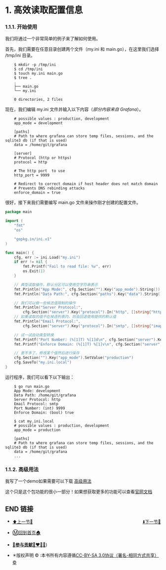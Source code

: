 # 1. 高效读取配置信息

### 1.1.1. 开始使用

我们将通过一个非常简单的例子来了解如何使用。

首先，我们需要在任意目录创建两个文件（my.ini 和 main.go），在这里我们选择 /tmp/ini 目录。

```
    $ mkdir -p /tmp/ini
    $ cd /tmp/ini
    $ touch my.ini main.go
    $ tree .
    .
    ├── main.go
    └── my.ini

    0 directories, 2 files
```

现在，我们编辑 my.ini 文件并输入以下内容（*部分内容来自 Grafana*）。

```
    # possible values : production, development
    app_mode = development

    [paths]
    # Path to where grafana can store temp files, sessions, and the sqlite3 db (if that is used)
    data = /home/git/grafana

    [server]
    # Protocol (http or https)
    protocol = http

    # The http port  to use
    http_port = 9999

    # Redirect to correct domain if host header does not match domain
    # Prevents DNS rebinding attacks
    enforce_domain = true
```

很好，接下来我们需要编写 main.go 文件来操作刚才创建的配置文件。

```go
package main

import (
    "fmt"
    "os"

    "gopkg.in/ini.v1"
)

func main() {
    cfg, err := ini.Load("my.ini")
    if err != nil {
        fmt.Printf("Fail to read file: %v", err)
        os.Exit(1)
    }

    // 典型读取操作，默认分区可以使用空字符串表示
    fmt.Println("App Mode:", cfg.Section("").Key("app_mode").String())
    fmt.Println("Data Path:", cfg.Section("paths").Key("data").String())

    // 我们可以做一些候选值限制的操作
    fmt.Println("Server Protocol:",
        cfg.Section("server").Key("protocol").In("http", []string{"http", "https"}))
    // 如果读取的值不在候选列表内，则会回退使用提供的默认值
    fmt.Println("Email Protocol:",
        cfg.Section("server").Key("protocol").In("smtp", []string{"imap", "smtp"}))

    // 试一试自动类型转换
    fmt.Printf("Port Number: (%[1]T) %[1]d\n", cfg.Section("server").Key("http_port").MustInt(9999))
    fmt.Printf("Enforce Domain: (%[1]T) %[1]v\n", cfg.Section("server").Key("enforce_domain").MustBool(false))

    // 差不多了，修改某个值然后进行保存
    cfg.Section("").Key("app_mode").SetValue("production")
    cfg.SaveTo("my.ini.local")
}
```

运行程序，我们可以看下以下输出：

```
    $ go run main.go
    App Mode: development
    Data Path: /home/git/grafana
    Server Protocol: http
    Email Protocol: smtp
    Port Number: (int) 9999
    Enforce Domain: (bool) true

    $ cat my.ini.local
    # possible values : production, development
    app_mode = production

    [paths]
    # Path to where grafana can store temp files, sessions, and the sqlite3 db (if that is used)
    data = /home/git/grafana
    ...
```

### 1.1.2. 高级用法

我写了一个demo如果需要可以下载 [高级用法](https://github.com/lu569368/configini)

这个只是这个包功能的很小一部分！如果想获取更多的功能可以查看[官网文档](https://ini.unknwon.io/docs)

## END 链接
<ul><li><div><a href = '75.md' style='float:left'>⬆️上一节🔗</a><a href = '77.md' style='float: right'>⬇️下一节🔗</a></div></li></ul>

+ [Ⓜ️回到首页🏠](../README.md)

+ [**🫵参与贡献💞❤️‍🔥💖**](https://nsddd.top/archives/contributors))

+ ✴️版权声明 &copy; :本书所有内容遵循[CC-BY-SA 3.0协议（署名-相同方式共享）&copy;](http://zh.wikipedia.org/wiki/Wikipedia:CC-by-sa-3.0协议文本) 

